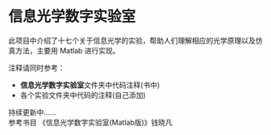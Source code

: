 # 信息光学数字实验室
此项目中介绍了十七个关于信息光学的实验，帮助人们理解相应的光学原理以及仿真方法，主要用 Matlab 进行实现。<br>


注释请同时参考：
- **信息光学数字实验室**文件夹中代码注释(书中)
- 各个实验文件夹中代码的注释(自己添加)<br>

持续更新中......<br>
参考书目 《信息光学数字实验室(Matlab版)》钱晓凡<br>